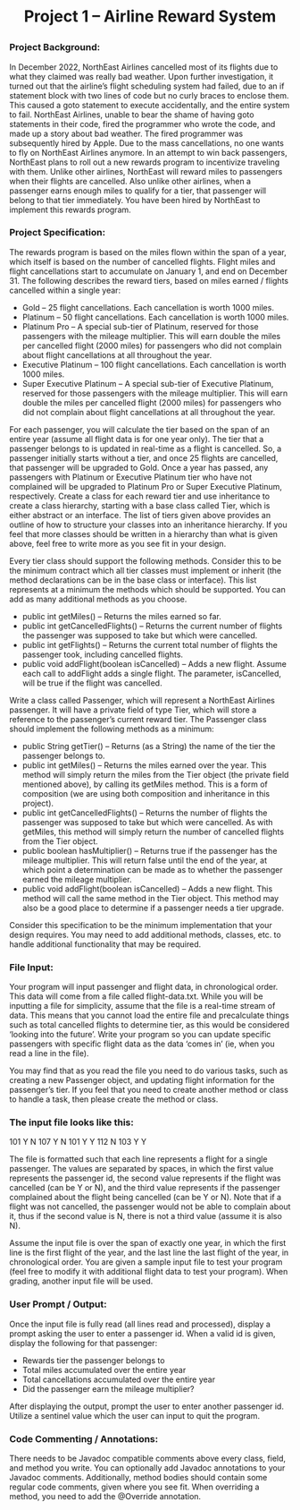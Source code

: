 # <p style="text-align:center"> Project 1 – Airline Reward System </p>

### Project Background: 
In December 2022, NorthEast Airlines cancelled most of its flights due to what they claimed was really bad weather. Upon further investigation, it turned out that the airline’s flight scheduling system had failed, due to an if statement block with two lines of code but no curly braces to
enclose them. This caused a goto statement to execute accidentally, and the entire system to fail. NorthEast Airlines, unable to bear the shame of having goto statements in their code, fired the programmer who wrote the code, and made up a story about bad weather. The fired programmer was subsequently hired by Apple. Due to the mass cancellations, no one wants to fly on NorthEast Airlines anymore. In an attempt to win back passengers, NorthEast plans to roll out a new rewards program to incentivize traveling with them. Unlike other airlines, NorthEast will reward miles to passengers when their flights are cancelled. Also unlike other airlines, when a passenger earns enough miles to qualify for a tier, that passenger will belong to that tier immediately. You have been hired by NorthEast to implement this rewards program.
### Project Specification: 
The rewards program is based on the miles flown within the span of a year, which itself is based on the number of cancelled flights. Flight miles and flight cancellations start to accumulate on January 1, and end on December 31. The following describes the reward tiers, based on miles earned / flights cancelled within a single year:
- Gold – 25 flight cancellations. Each cancellation is worth 1000 miles.
- Platinum – 50 flight cancellations. Each cancellation is worth 1000 miles.
- Platinum Pro – A special sub-tier of Platinum, reserved for those passengers with the mileage multiplier. This will earn double the miles per cancelled flight (2000 miles) for passengers who did not complain about flight cancellations at all throughout the year.
- Executive Platinum – 100 flight cancellations. Each cancellation is worth 1000 miles.
- Super Executive Platinum – A special sub-tier of Executive Platinum, reserved for those passengers with the mileage multiplier. This will earn double the miles per cancelled flight (2000 miles) for passengers who did not complain about flight cancellations at all throughout the year.

For each passenger, you will calculate the tier based on the span of an entire year (assume all flight data is for one year only). The tier that a passenger belongs to is updated in real-time as a flight is cancelled. So, a passenger initially starts without a tier, and once 25 flights are cancelled, that passenger will be upgraded to Gold. Once a year has passed, any passengers with Platinum or Executive Platinum tier who have not complained will be upgraded to Platinum Pro or Super Executive Platinum, respectively. Create a class for each reward tier and use inheritance to create a class hierarchy, starting with a base class called Tier, which is either abstract or an interface. The list of tiers given above provides an outline of how to structure your classes into an inheritance hierarchy. If you feel that more classes should be written in a hierarchy than what is given above, feel free to write more as you see fit in your design.

Every tier class should support the following methods. Consider this to be the minimum contract which all tier classes must implement or inherit (the method declarations can be in the base class or interface). This list represents at a minimum the methods which should be supported. You can add as many additional methods as you choose.
- public int getMiles() – Returns the miles earned so far.
- public int getCancelledFlights() – Returns the current number of flights the passenger was supposed to take but which were cancelled.
- public int getFlights() – Returns the current total number of flights the passenger took, including cancelled flights.
- public void addFlight(boolean isCancelled) – Adds a new flight. Assume each call to addFlight adds a single flight. The parameter, isCancelled, will be true if the flight was cancelled.

Write a class called Passenger, which will represent a NorthEast Airlines passenger. It will have a private field of type Tier, which will store a reference to the passenger’s current reward tier. The Passenger class should implement the following methods as a minimum:
- public String getTier() – Returns (as a String) the name of the tier the passenger belongs to.
- public int getMiles() – Returns the miles earned over the year. This method will simply return the miles from the Tier object (the private field mentioned above), by calling its getMiles method. This is a form of composition (we are using both composition and inheritance in this project).
- public int getCancelledFlights() – Returns the number of flights the passenger was supposed to take but which were cancelled. As with getMiles, this method will simply return the number of cancelled flights from the Tier object.
- public boolean hasMultiplier() – Returns true if the passenger has the mileage multiplier. This will return false until the end of the year, at which point a determination can be made as to whether the passenger earned the mileage multiplier.
- public void addFlight(boolean isCancelled) – Adds a new flight. This method will call the same method in the Tier object. This method may also be a good place to determine if a passenger needs a tier upgrade.

Consider this specification to be the minimum implementation that your design requires. You may need to add additional methods, classes, etc. to handle additional functionality that may be required.

### File Input: 
Your program will input passenger and flight data, in chronological order. This data will come from a file called flight-data.txt. While you will be inputting a file for simplicity, assume that the file is a real-time stream of data. This means that you cannot load the entire file and precalculate things such as total cancelled flights to determine tier, as this would be considered ‘looking into the future’. Write your program so you can update specific passengers with specific flight data as the data ‘comes in’ (ie, when you read a line in the file). 

You may find that as you read the file you need to do various tasks, such as creating a new Passenger object, and updating flight information for the passenger’s tier. If you feel that you need to create another method or class to handle a task, then please create the method or class.

### The input file looks like this:
101 Y N
107 Y N
101 Y Y
112 N
103 Y Y

The file is formatted such that each line represents a flight for a single passenger. The values are separated by spaces, in which the first value represents the passenger id, the second value represents if the flight was cancelled (can be Y or N), and the third value represents if the passenger complained about the flight being cancelled (can be Y or N). Note that if a flight was not cancelled, the passenger would not be able to complain about it, thus if the second value is N, there is not a third value (assume it is also N).

Assume the input file is over the span of exactly one year, in which the first line is the first flight of the year, and the last line the last flight of the year, in chronological order. You are given a sample input file to test your program (feel free to modify it with additional flight data to test your program). When grading, another input file will be used.

### User Prompt / Output: 
Once the input file is fully read (all lines read and processed), display a prompt asking the user to enter a passenger id. When a valid id is given, display the following for that
passenger:
- Rewards tier the passenger belongs to
- Total miles accumulated over the entire year
- Total cancellations accumulated over the entire year
- Did the passenger earn the mileage multiplier?

After displaying the output, prompt the user to enter another passenger id. Utilize a sentinel value which the user can input to quit the program.

### Code Commenting / Annotations: 
There needs to be Javadoc compatible comments above every class, field, and method you write. You can optionally add Javadoc annotations to your Javadoc comments. Additionally, method bodies should contain some regular code comments, given where you see fit. When overriding a method, you need to add the @Override annotation.
